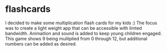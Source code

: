 # flashcards
I decided to make some multiplication flash cards for my kids :)
The focus was to create a light weight app that can be accessible with limted bandwidth.
Animaition and sound is added to keep young children engaged.  
This game shows 9 being mulitplied from 0 through 12, but additional numbers can be added as desired.
